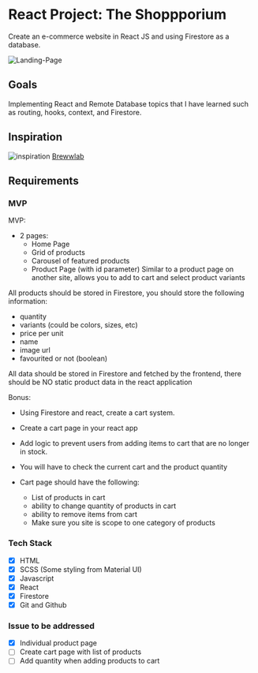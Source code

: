 # React Project: The Shoppporium

Create an e-commerce website in React JS and using Firestore as a database.

![Landing-Page](https://user-images.githubusercontent.com/100544967/164431205-bf6fe968-f697-4752-89cf-08bcd0b8a0f6.PNG)

## Goals

Implementing React and Remote Database topics that I have learned such as
routing, hooks, context, and Firestore.

## Inspiration

![inspiration](https://user-images.githubusercontent.com/100544967/164431600-24f4c2af-d2ed-4480-99ca-824f796fb56e.PNG)
[Brewwlab](https://www.thehorse.com.au/)

## Requirements

### MVP

MVP:

- 2 pages:
  - Home Page
  - Grid of products
  - Carousel of featured products
  - Product Page (with id parameter) Similar to a product page on another site,
    allows you to add to cart and select product variants

All products should be stored in Firestore, you should store the following
information:

- quantity
- variants (could be colors, sizes, etc)
- price per unit
- name
- image url
- favourited or not (boolean)

All data should be stored in Firestore and fetched by the frontend, there should
be NO static product data in the react application

Bonus:

- Using Firestore and react, create a cart system.
- Create a cart page in your react app
- Add logic to prevent users from adding items to cart that are no longer in
  stock.
- You will have to check the current cart and the product quantity
- Cart page should have the following:

  - List of products in cart
  - ability to change quantity of products in cart
  - ability to remove items from cart
  - Make sure you site is scope to one category of products

### Tech Stack

- [x] HTML
- [x] SCSS (Some styling from Material UI)
- [x] Javascript
- [x] React
- [x] Firestore
- [x] Git and Github

### Issue to be addressed

- [x] Individual product page
- [ ] Create cart page with list of products
- [ ] Add quantity when adding products to cart
